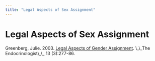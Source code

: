 ```yaml
---
title: "Legal Aspects of Sex Assignment"
---
```


# Legal Aspects of Sex Assignment

<p>Greenberg, Julie. 2003. <a href="/pdf/greenberg2003.pdf">Legal Aspects of Gender Assignment</a>. \_\_The Endocrinologist\_\_ 13 (3):277-86.</p>